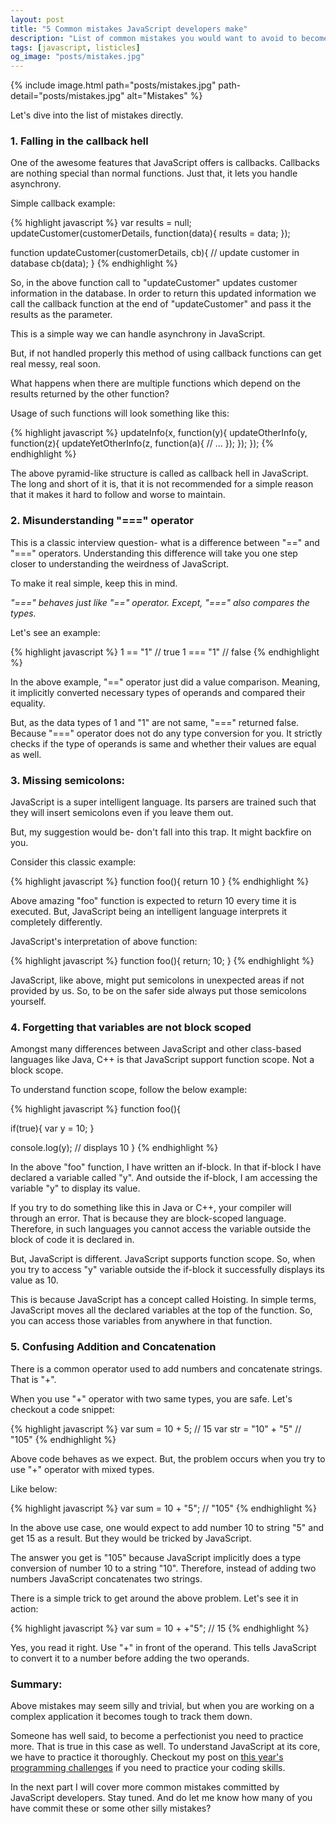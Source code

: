 ```yaml
---
layout: post
title: "5 Common mistakes JavaScript developers make"
description: "List of common mistakes you would want to avoid to become a JavaScript ninja. JavaScript Callback functions. JavaScript scopes. Strings in JavaScript."
tags: [javascript, listicles]
og_image: "posts/mistakes.jpg"
---
```


{% include image.html path="posts/mistakes.jpg" path-detail="posts/mistakes.jpg" alt="Mistakes" %}



Let's dive into the list of mistakes directly.


### 1. Falling in the callback hell
One of the awesome features that JavaScript offers is callbacks. Callbacks are nothing special than normal functions. Just that, it lets you handle asynchrony. 

Simple callback example:

{% highlight javascript %}
var results = null;
updateCustomer(customerDetails, function(data){
	results = data;
});

function updateCustomer(customerDetails, cb){
	// update customer in database
	cb(data);
}
{% endhighlight %}


So, in the above function call to "updateCustomer" updates customer information in the database. In order to return this updated information we call the callback function at the end of "updateCustomer" and pass it the results as the parameter.

This is a simple way we can handle asynchrony in JavaScript.

But, if not handled properly this method of using callback functions can get real messy, real soon.

What happens when there are multiple functions which depend on the results returned by the other function?

Usage of such functions will look something like this:

{% highlight javascript %}
updateInfo(x, function(y){
	updateOtherInfo(y, function(z){
		updateYetOtherInfo(z, function(a){
			// ...
		});
	});
});
{% endhighlight %}

The above pyramid-like structure is called as callback hell in JavaScript. The long and short of it is, that it is not recommended for a simple reason that it makes it hard to follow and worse to maintain.


### 2. Misunderstanding "===" operator
This is a classic interview question- what is a difference between "==" and "===" operators. Understanding this difference will take you one step closer to understanding the weirdness of JavaScript.

To make it real simple, keep this in mind. 

*"===" behaves just like "==" operator. Except, "===" also compares the types.*

Let's see an example:

{% highlight javascript %}
1 == "1" 	// true
1 === "1" 	// false
{% endhighlight %}

In the above example, "==" operator just did a value comparison. Meaning, it implicitly converted necessary types of operands and compared their equality.

But, as the data types of 1 and "1" are not same, "===" returned false. Because "===" operator does not do any type conversion for you. It strictly checks if the type of operands is same and whether their values are equal as well.


### 3. Missing semicolons:
JavaScript is a super intelligent language. Its parsers are trained such that they will insert semicolons even if you leave them out.

But, my suggestion would be- don't fall into this trap. It might backfire on you.

Consider this classic example:

{% highlight javascript %}
function foo(){
	return
	10
}
{% endhighlight %}

Above amazing "foo" function is expected to return 10 every time it is executed. But, JavaScript being an intelligent language interprets it completely differently.

JavaScript's interpretation of above function:

{% highlight javascript %}
function foo(){
	return;
	10;
}
{% endhighlight %}

JavaScript, like above, might put semicolons in unexpected areas if not provided by us. So, to be on the safer side always put those semicolons yourself.


### 4. Forgetting that variables are not block scoped
Amongst many differences between JavaScript and other class-based languages like Java, C++ is that JavaScript support function scope. Not a block scope.

To understand function scope, follow the below example:


{% highlight javascript %}
function foo(){
 
  if(true){
     var y = 10;
  }
  
  console.log(y); // displays 10
}
{% endhighlight %}


In the above "foo" function, I have written an if-block. In that if-block I have declared a variable called "y". And outside the if-block, I am accessing the variable "y" to display its value.

If you try to do something like this in Java or C++, your compiler will through an error. That is because they are block-scoped language. Therefore, in such languages you cannot access the variable outside the block of code it is declared in.

But, JavaScript is different. JavaScript supports function scope. So, when you try to access "y" variable outside the if-block it successfully displays its value as 10.

This is because JavaScript has a concept called Hoisting. In simple terms, JavaScript moves all the declared variables at the top of the function. So, you can access those variables from anywhere in that function.



### 5. Confusing Addition and Concatenation
There is a common operator used to add numbers and concatenate strings. That is "+".

When you use "+" operator with two same types, you are safe. Let's checkout a code snippet:

{% highlight javascript %}
var sum = 10 + 5; 		// 15
var str = "10" + "5" 	// "105"
{% endhighlight %}

Above code behaves as we expect. But, the problem occurs when you try to use "+" operator with mixed types. 

Like below:

{% highlight javascript %}
var sum = 10 + "5"; 	// "105"
{% endhighlight %}

In the above use case, one would expect to add number 10 to string "5" and get 15 as a result. But they would be tricked by JavaScript.

The answer you get is "105" because JavaScript implicitly does a type conversion of number 10 to a string "10". Therefore, instead of adding two numbers JavaScript concatenates two strings.

There is a simple trick to get around the above problem. Let's see it in action:

{% highlight javascript %}
var sum = 10 + +"5"; 	// 15
{% endhighlight %}

Yes, you read it right. Use "+" in front of the operand. This tells JavaScript to convert it to a number before adding the two operands.


### Summary:
Above mistakes may seem silly and trivial, but when you are working on a complex application it becomes tough to track them down.

Someone has well said, to become a perfectionist you need to practice more. That is true in this case as well. To understand JavaScript at its core, we have to practice it thoroughly. Checkout my post on [this year's programming challenges](http://ngninja.com/posts/new-year-programming-challenge) if you need to practice your coding skills.

In the next part I will cover more common mistakes committed by JavaScript developers. Stay tuned. And do let me know how many of you have commit these or some other silly mistakes?



